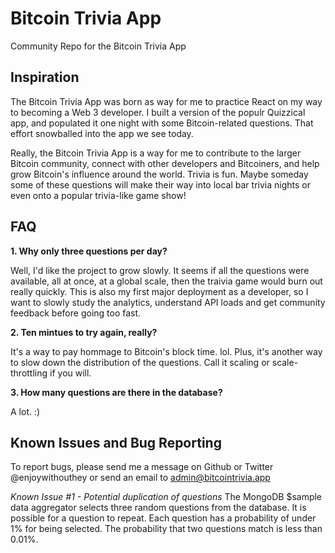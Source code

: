 # Bitcoin Trivia App
Community Repo for the Bitcoin Trivia App

## Inspiration
The Bitcoin Trivia App was born as way for me to practice React on my way to becoming a Web 3 developer.  I built a version of the populr Quizzical app, and populated it one night with some Bitcoin-related questions.  That effort snowballed into the app we see today.

Really, the Bitcoin Trivia App is a way for me to contribute to the larger Bitcoin community, connect with other developers and Bitcoiners, and help grow Bitcoin's influence around the world.  Trivia is fun. Maybe someday some of these questions will make their way into local bar trivia nights or even onto a popular trivia-like game show!

## FAQ
**1. Why only three questions per day?**

Well, I'd like the project to grow slowly. It seems if all the questions were available, all at once, at a global scale, then the traivia game would burn out really quickly. This is also my first major deployment as a developer, so I want to slowly study the analytics, understand API loads and get community feedback before going too fast.
    
**2.  Ten mintues to try again, really?**

It's a way to pay hommage to Bitcoin's block time. lol. Plus, it's another way to slow down the distribution of the questions. Call it scaling or scale-throttling if you will.
    
**3. How many questions are there in the database?**
 
A lot. :)

## Known Issues and Bug Reporting
To report bugs, please send me a message on Github or Twitter @enjoywithouthey or send an email to admin@bitcointrivia.app

*Known Issue #1 - Potential duplication of questions*
The MongoDB $sample data aggregator selects three random questions from the database. It is possible for a question to repeat. Each question has a probability of under 1% for being selected. The probability that two questions match is less than 0.01%.
